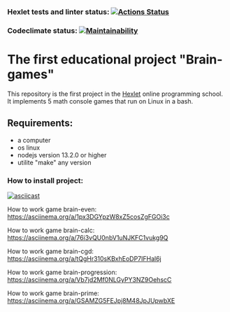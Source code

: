 ### Hexlet tests and linter status: [![Actions Status](https://github.com/maretov/frontend-project-44/workflows/hexlet-check/badge.svg)](https://github.com/maretov/frontend-project-44/actions)
### Codeclimate status: [![Maintainability](https://api.codeclimate.com/v1/badges/f33d4e0a4673df93a057/maintainability)](https://codeclimate.com/github/maretov/frontend-project-44/maintainability)

# The first educational project "Brain-games"
This repository is the first project in the [Hexlet](hexlet.io) online programming school. It implements 5 math console games that run on Linux in a bash.

## Requirements:
- a computer
- os linux
- nodejs version 13.2.0 or higher
- utilite "make" any version 

### How to install project:

[![asciicast](https://asciinema.org/a/VOQoYvnW8uDKerv18HRpEaauN.svg)](https://asciinema.org/a/VOQoYvnW8uDKerv18HRpEaauN)

How to work game brain-even:  
https://asciinema.org/a/1px3DGYpzW8xZ5cosZgFGOi3c

How to work game brain-calc:  
https://asciinema.org/a/76i3vQU0nbV1uNJKFC1vukg9Q

How to work game brain-cgd:  
https://asciinema.org/a/tQgHr310sKBxhEoDP7IFHal6j

How to work game brain-progression:  
https://asciinema.org/a/Vb7jd2Mf0NLGyPY3NZ9OehscC

How to work game brain-prime:  
https://asciinema.org/a/GSAMZG5FEJpj8M48JpJUpwbXE
